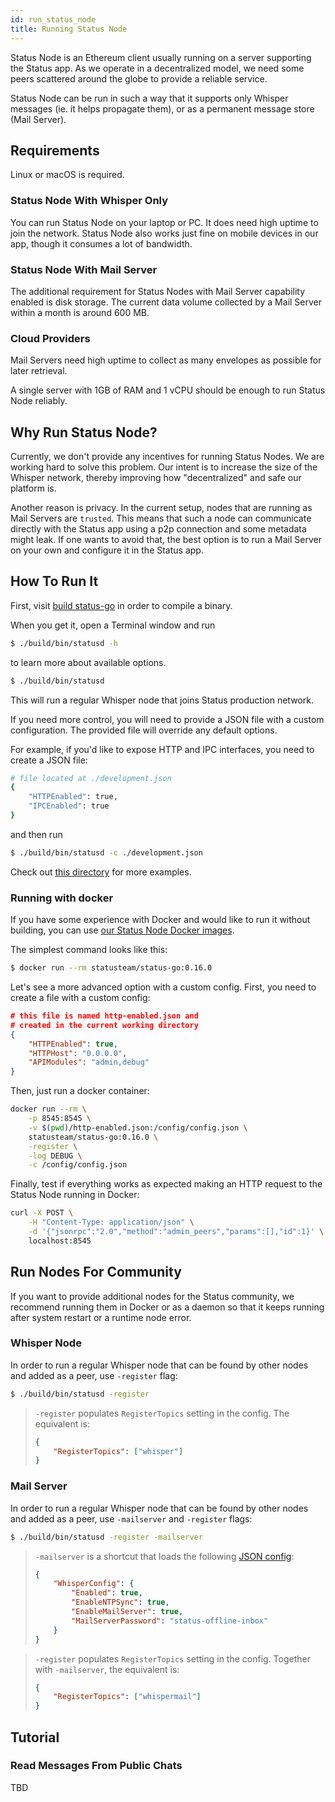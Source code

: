```yaml
---
id: run_status_node
title: Running Status Node
---
```


Status Node is an Ethereum client usually running on a server supporting the Status app. As we operate in a decentralized model, we need some peers scattered around the globe to provide a reliable service.

Status Node can be run in such a way that it supports only Whisper messages (ie. it helps propagate them), or as a permanent message store (Mail Server).

## Requirements

Linux or macOS is required.

### Status Node With Whisper Only

You can run Status Node on your laptop or PC. It does need high uptime to join the network. Status Node also works just fine on mobile devices in our app, though it consumes a lot of bandwidth.

### Status Node With Mail Server

The additional requirement for Status Nodes with Mail Server capability enabled is disk storage. The current data volume collected by a Mail Server within a month is around 600 MB.

### Cloud Providers

Mail Servers need high uptime to collect as many envelopes as possible for later retrieval.

A single server with 1GB of RAM and 1 vCPU should be enough to run Status Node reliably.

## Why Run Status Node?

Currently, we don't provide any incentives for running Status Nodes. We are working hard to solve this problem. Our intent is to increase the size of the Whisper network, thereby improving how "decentralized" and safe our platform is.

Another reason is privacy. In the current setup, nodes that are running as Mail Servers are `trusted`. This means that such a node can communicate directly with the Status app using a p2p connection and some metadata might leak. If one wants to avoid that, the best option is to run a Mail Server on your own and configure it in the Status app.

## How To Run It

First, visit [build status-go](/build_status/status_go.html) in order to compile a binary.

When you get it, open a Terminal window and run
```bash
$ ./build/bin/statusd -h
```
to learn more about available options.

```bash
$ ./build/bin/statusd
```
This will run a regular Whisper node that joins Status production network.

If you need more control, you will need to provide a JSON file with a custom configuration. The provided file will override any default options.

For example, if you'd like to expose HTTP and IPC interfaces, you need to create a JSON file:

```bash
# file located at ./development.json
{
    "HTTPEnabled": true,
    "IPCEnabled": true
}
```

and then run

```bash
$ ./build/bin/statusd -c ./development.json
```

Check out [this directory](https://github.com/status-im/status-go/tree/develop/config/cli) for more examples.

### Running with docker

If you have some experience with Docker and would like to run it without building, you can use [our Status Node Docker images](https://hub.docker.com/r/statusteam/status-go/).

The simplest command looks like this:

```bash
$ docker run --rm statusteam/status-go:0.16.0
```

Let's see a more advanced option with a custom config. First, you need to create a file with a custom config:

```json
# this file is named http-enabled.json and
# created in the current working directory
{
	"HTTPEnabled": true,
	"HTTPHost": "0.0.0.0",
	"APIModules": "admin,debug"
}
```

Then, just run a docker container:

```bash
docker run --rm \
    -p 8545:8545 \
    -v $(pwd)/http-enabled.json:/config/config.json \
    statusteam/status-go:0.16.0 \
    -register \
    -log DEBUG \
    -c /config/config.json
```

Finally, test if everything works as expected making an HTTP request to the Status Node running in Docker:

```bash
curl -X POST \
    -H "Content-Type: application/json" \
    -d '{"jsonrpc":"2.0","method":"admin_peers","params":[],"id":1}' \
    localhost:8545
```

## Run Nodes For Community

If you want to provide additional nodes for the Status community, we recommend running them in Docker or as a daemon so that it keeps running after system restart or a runtime node error.

### Whisper Node

In order to run a regular Whisper node that can be found by other nodes and added as a peer, use `-register` flag:

```bash
$ ./build/bin/statusd -register
```

> `-register` populates `RegisterTopics` setting in the config. The equivalent is:
> ```json
> {
>     "RegisterTopics": ["whisper"]
> }
> ```

### Mail Server

In order to run a regular Whisper node that can be found by other nodes and added as a peer, use `-mailserver` and `-register` flags:

```bash
$ ./build/bin/statusd -register -mailserver
```

> `-mailserver` is a shortcut that loads the following [JSON config](https://github.com/status-im/status-go/blob/develop/config/cli/mailserver-enabled.json):
> ```json
> {
>     "WhisperConfig": {
>         "Enabled": true,
>         "EnableNTPSync": true,
>         "EnableMailServer": true,
>         "MailServerPassword": "status-offline-inbox"
>     }
> }
> ```

> `-register` populates `RegisterTopics` setting in the config. Together with `-mailserver`, the equivalent is:
> ```json
> {
>     "RegisterTopics": ["whispermail"]
> }
> ```

## Tutorial

### Read Messages From Public Chats

TBD
